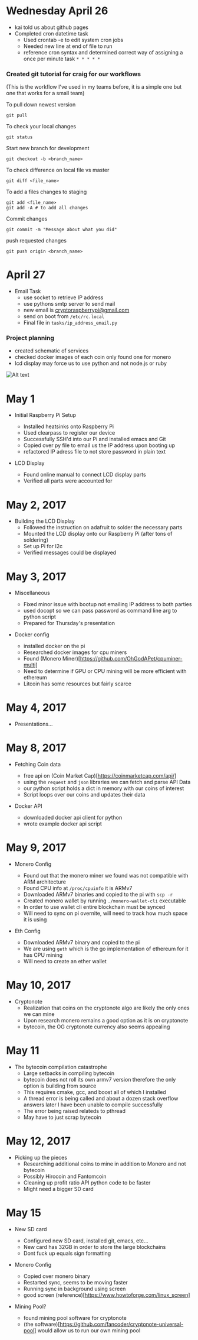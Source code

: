 # Wednesday April 26

* kai told us about github pages
* Completed cron datetime task
  * Used crontab -e to edit system cron jobs
  * Needed new line at end of file to run
  * reference cron syntax and determined correct way of assigning a once per minute task `* * * * *`

### Created git tutorial for craig for our workflows

(This is the workflow I've used in my teams before, it is a simple one but one that works for a small team)

To pull down newest version
```
git pull
```
To check your local changes
```
git status
```

Start new branch for development
```
git checkout -b <branch_name>
```

To check difference on local file vs master
```
git diff <file_name>
```

To add a files changes to staging
```
git add <file_name> 
git add -A # to add all changes
```

Commit changes
```
git commit -m "Message about what you did"
```

push requested changes
```
git push origin <branch_name>
```

# April 27

* Email Task
  * use socket to retrieve IP address
  * use pythons smtp server to send mail
  * new email is cryptoraspberrypi@gmail.com
  * send on boot from `/etc/rc.local`
  * Final file in `tasks/ip_address_email.py`

### Project planning
* created schematic of services
* checked docker images of each coin only found one for monero
* lcd display may force us to use python and not node.js or ruby 

![Alt text](schematic.jpeg)

# May 1

* Initial Raspberry Pi Setup 
  * Installed heatsinks onto Raspberry Pi 
  * Used clearpass to register our device 
  * Successfully SSH'd into our Pi and installed emacs and Git 
  * Copied over py file to email us the IP address upon booting up
  * refactored IP adress file to not store password in plain text 

* LCD Display 
  * Found online manual to connect LCD display parts 
  * Verified all parts were accounted for

# May 2, 2017

* Building the LCD Display 
  * Followed the instruction on adafruit to solder the necessary parts 
  * Mounted the LCD display onto our Raspberry Pi (after tons of soldering) 
  * Set up Pi for I2c
  * Verified messages could be displayed

# May 3, 2017

* Miscellaneous 
  * Fixed minor issue with bootup not emailing IP address to both parties
  * used docopt so we can pass password as command line arg to python script
  * Prepared for Thursday's presentation

* Docker config
  * installed docker on the pi
  * Researched docker images for cpu miners
  * Found (Monero Miner)[https://github.com/OhGodAPet/cpuminer-multi]
  * Need to determine if GPU or CPU mining will be more efficient with ethereum
  * Litcoin has some resources but fairly scarce

# May 4, 2017

* Presentations...

# May 8, 2017

* Fetching Coin data
  * free api on (Coin Market Cap)[https://coinmarketcap.com/api/]
  * using the `request` and `json` libraries we can fetch and parse API Data
  * our python script holds a dict in memory with our coins of interest
  * Script loops over our coins and updates their data

* Docker API
  * downloaded docker api client for python
  * wrote example docker api script

# May 9, 2017

* Monero Config
  * Found out that the monero miner we found was not compatible with ARM architecture
  * Found CPU info at `/proc/cpuinfo` it is ARMv7 
  * Downloaded ARMv7 binaries and copied to the pi with `scp -r`
  * Created monero wallet by running `./monero-wallet-cli` executable
  * In order to use wallet cli entire blockchain must be synced
  * Will need to sync on pi overnite, will need to track how much space it is using

* Eth Config
  * Downloaded ARMv7 binary and copied to the pi
  * We are using `geth` which is the go implementation of ethereum for it has CPU mining
  * Will need to create an ether wallet

# May 10, 2017

* Cryptonote
  * Realization that coins on the cryptonote algo are likely the only ones we can mine
  * Upon research monero remains a good option as it is on cryptonote
  * bytecoin, the OG cryptonote currency also seems appealing

# May 11

* The bytecoin compilation catastrophe
  * Large setbacks in compiling bytecoin
  * bytecoin does not roll its own armv7 version therefore the only option is building from source
  * This requires cmake, gcc, and boost all of which I installed
  * A thread error is being called and about a dozen stack overflow answers later I have been unable to compile successfully
  * The error being raised relateds to pthread
  * May have to just scrap bytecoin

# May 12, 2017

* Picking up the pieces
  * Researching additional coins to mine in addition to Monero and not bytecoin
  * Possibly Hirocoin and Fantomcoin
  * Cleaning up profit ratio API python code to be faster
  * Might need a bigger SD card

# May 15

* New SD card
  * Configured new SD card, installed git, emacs, etc...
  * New card has 32GB in order to store the large blockchains
  * Dont fuck up equals sign formatting

* Monero Config
  * Copied over monero binary
  * Restarted sync, seems to be moving faster
  * Running sync in background using screen
  * good screen (reference)[https://www.howtoforge.com/linux_screen]

* Mining Pool?
  * found mining pool software for cryptonote
  * (the software)[https://github.com/fancoder/cryptonote-universal-pool] would allow us to run our own mining pool